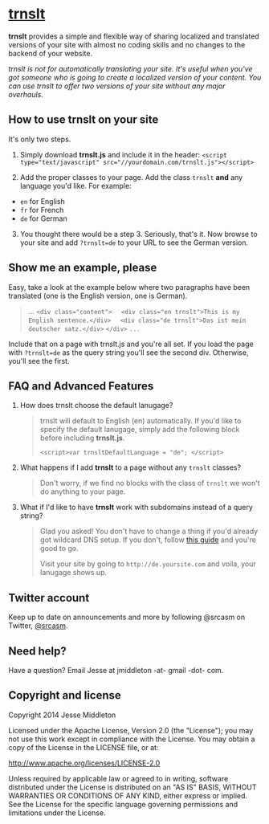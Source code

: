 [trnslt](http://trnslt.com)
=================

**trnslt** provides a simple and flexible way of sharing localized and translated versions of your site with almost no coding skills and no changes to the backend of your website.

*trnslt is not for automatically translating your site. It's useful when you've got someone who is going to create a localized version of your content. You can use trnslt to offer two versions of your site without any major overhauls.*

How to use trnslt on your site
-----------
It's only two steps.

1. Simply download **trnslt.js** and include it in the header:
   `<script type="text/javascript" src="//yourdomain.com/trnslt.js"></script>`

2. Add the proper classes to your page. Add the class `trnslt` **and** any language you'd like. For example:
 * `en` for English
 * `fr` for French
 * `de` for German

3. You thought there would be a step 3. Seriously, that's it. Now browse to your site and add `?trnslt=de` to your URL to see the German version.


Show me an example, please
-----------
Easy, take a look at the example below where two paragraphs have been translated (one is the English version, one is German).

> ...
> `<div class="content">`
> `  <div class="en trnslt">This is my English sentence.</div>`
> `  <div class="de trnslt">Das ist mein deutscher satz.</div>`
> `</div>`
> `...`

Include that on a page with trnslt.js and you're all set. If you load the page with `?trnslt=de` as the query string you'll see the second div. Otherwise, you'll see the first.

FAQ and Advanced Features
---------------
1. How does trnslt choose the default lanugage?

   > trnslt will default to English (en) automatically. If you'd like to specify the default lanugage, simply add the following block before including **trnslt.js**.
   >
   > `<script>var trnsltDefaultLanguage = "de"; </script>`
   
2. What happens if I add **trnslt** to a page without any `trnslt` classes?

   > Don't worry, if we find no blocks with the class of `trnslt` we won't do anything to your page.
   
3. What if I'd like to have **trnslt** work with subdomains instead of a query string?

   > Glad you asked! You don't have to change a thing if you'd already got wildcard DNS setup. If you don't, follow [this guide](http://ma.tt/2003/10/wildcard-dns-and-sub-domains/) and you're good to go.
   >
   >Visit your site by going to `http://de.yoursite.com` and voila, your lanugage shows up.


Twitter account
---------------

Keep up to date on announcements and more by following @srcasm on Twitter, [@srcasm](http://twitter.com/srcasm).



Need help?
------------

Have a question? Email Jesse at jmiddleton -at- gmail -dot- com.



Copyright and license
---------------------

Copyright 2014 Jesse Middleton

Licensed under the Apache License, Version 2.0 (the "License");
you may not use this work except in compliance with the License.
You may obtain a copy of the License in the LICENSE file, or at:

   http://www.apache.org/licenses/LICENSE-2.0

Unless required by applicable law or agreed to in writing, software
distributed under the License is distributed on an "AS IS" BASIS,
WITHOUT WARRANTIES OR CONDITIONS OF ANY KIND, either express or implied.
See the License for the specific language governing permissions and
limitations under the License.
